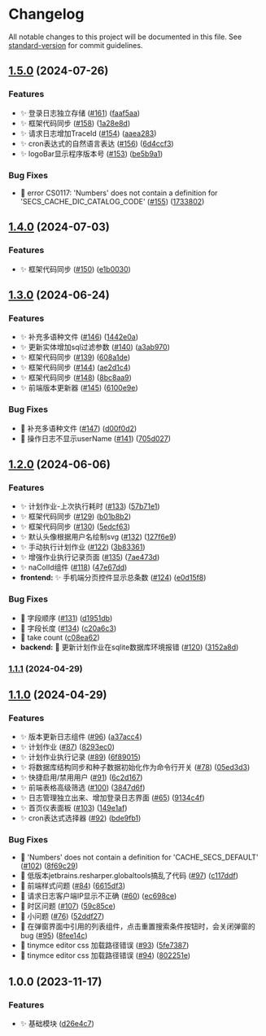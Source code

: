 # Changelog

All notable changes to this project will be documented in this file. See [standard-version](https://github.com/conventional-changelog/standard-version) for commit guidelines.

## [1.5.0](https://github.com/nsnail/NetAdmin/compare/v1.4.0...v1.5.0) (2024-07-26)


### Features

* ✨ 登录日志独立存储 ([#161](https://github.com/nsnail/NetAdmin/issues/161)) ([faaf5aa](https://github.com/nsnail/NetAdmin/commit/faaf5aa0fc5299633ca4f384d6287171bb241ff4))
* ✨ 框架代码同步 ([#158](https://github.com/nsnail/NetAdmin/issues/158)) ([1a28e8d](https://github.com/nsnail/NetAdmin/commit/1a28e8d5a62aeab7e4fda5049b4f733a16480b67))
* ✨ 请求日志增加TraceId ([#154](https://github.com/nsnail/NetAdmin/issues/154)) ([aaea283](https://github.com/nsnail/NetAdmin/commit/aaea28389a56566e055b6651cf48a89194a72cb7))
* ✨ cron表达式的自然语言表达 ([#156](https://github.com/nsnail/NetAdmin/issues/156)) ([6d4ccf3](https://github.com/nsnail/NetAdmin/commit/6d4ccf344595e128a445f1cb7596a7a1c28fd4cd))
* ✨ logoBar显示程序版本号 ([#153](https://github.com/nsnail/NetAdmin/issues/153)) ([be5b9a1](https://github.com/nsnail/NetAdmin/commit/be5b9a160d1f06cfdf36cea4e5eb95908523fed2))


### Bug Fixes

* 🐛 error CS0117: 'Numbers' does not contain a definition for 'SECS_CACHE_DIC_CATALOG_CODE' ([#155](https://github.com/nsnail/NetAdmin/issues/155)) ([1733802](https://github.com/nsnail/NetAdmin/commit/1733802e02b7e69e4c8646f259da5098b87888f7))

## [1.4.0](https://github.com/nsnail/NetAdmin/compare/v1.3.0...v1.4.0) (2024-07-03)


### Features

* ✨ 框架代码同步 ([#150](https://github.com/nsnail/NetAdmin/issues/150)) ([e1b0030](https://github.com/nsnail/NetAdmin/commit/e1b0030193556fa0564ea059657b4b43c98085c2))

## [1.3.0](https://github.com/nsnail/NetAdmin/compare/v1.2.0...v1.3.0) (2024-06-24)


### Features

* ✨ 补充多语种文件 ([#146](https://github.com/nsnail/NetAdmin/issues/146)) ([1442e0a](https://github.com/nsnail/NetAdmin/commit/1442e0a37cb2f27d8ba7b77bed91feaa5d7b1fdd))
* ✨ 更新实体增加sql过滤参数 ([#140](https://github.com/nsnail/NetAdmin/issues/140)) ([a3ab970](https://github.com/nsnail/NetAdmin/commit/a3ab97019dd1fc2267db987ade80fa6749e24e4d))
* ✨ 框架代码同步 ([#139](https://github.com/nsnail/NetAdmin/issues/139)) ([608a1de](https://github.com/nsnail/NetAdmin/commit/608a1ded5c0e9987161444efd48597a687c693e1))
* ✨ 框架代码同步 ([#144](https://github.com/nsnail/NetAdmin/issues/144)) ([ae2d1c4](https://github.com/nsnail/NetAdmin/commit/ae2d1c4932bf1229ea36d28d486beaee8de16d53))
* ✨ 框架代码同步 ([#148](https://github.com/nsnail/NetAdmin/issues/148)) ([8bc8aa9](https://github.com/nsnail/NetAdmin/commit/8bc8aa960cdd1ed5036927bd508fce4c218618c7))
* ✨ 前端版本更新器 ([#145](https://github.com/nsnail/NetAdmin/issues/145)) ([6100e9e](https://github.com/nsnail/NetAdmin/commit/6100e9e9c88005d6a2f3c2706ca750a6ad62d2c7))


### Bug Fixes

* 🐛 补充多语种文件 ([#147](https://github.com/nsnail/NetAdmin/issues/147)) ([d00f0d2](https://github.com/nsnail/NetAdmin/commit/d00f0d2d9cc2243908a8b6979b9c4a5811b2a57e))
* 🐛 操作日志不显示userName ([#141](https://github.com/nsnail/NetAdmin/issues/141)) ([705d027](https://github.com/nsnail/NetAdmin/commit/705d027da44af159d29db9c93e47b549317c793e))

## [1.2.0](https://github.com/nsnail/NetAdmin/compare/v1.1.1...v1.2.0) (2024-06-06)


### Features

* ✨ 计划作业-上次执行耗时 ([#133](https://github.com/nsnail/NetAdmin/issues/133)) ([57b71e1](https://github.com/nsnail/NetAdmin/commit/57b71e1354ab8b0be995b5f563dd8c3fb7965d5f))
* ✨ 框架代码同步 ([#129](https://github.com/nsnail/NetAdmin/issues/129)) ([b01b8b2](https://github.com/nsnail/NetAdmin/commit/b01b8b24ba574c08ba5605e103ff2ccf15e5830a))
* ✨ 框架代码同步 ([#130](https://github.com/nsnail/NetAdmin/issues/130)) ([5edcf63](https://github.com/nsnail/NetAdmin/commit/5edcf63e24f6b13f5515e01ee8cf120b1a814d40))
* ✨ 默认头像根据用户名绘制svg ([#132](https://github.com/nsnail/NetAdmin/issues/132)) ([127f6e9](https://github.com/nsnail/NetAdmin/commit/127f6e9f6c8c12974e5340e9697281250737bed3))
* ✨ 手动执行计划作业 ([#122](https://github.com/nsnail/NetAdmin/issues/122)) ([3b83361](https://github.com/nsnail/NetAdmin/commit/3b8336105a908ba6bc300bec6ac4f49747ea66e9))
* ✨ 增强作业执行记录页面 ([#135](https://github.com/nsnail/NetAdmin/issues/135)) ([7ae473d](https://github.com/nsnail/NetAdmin/commit/7ae473d492b9ba60cbb1c355894917d14f5ffa8f))
* ✨ naColId组件 ([#118](https://github.com/nsnail/NetAdmin/issues/118)) ([47e67dd](https://github.com/nsnail/NetAdmin/commit/47e67dd503dd0ba6818e8b798e41c62420363f58))
* **frontend:** ✨ 手机端分页控件显示总条数 ([#124](https://github.com/nsnail/NetAdmin/issues/124)) ([e0d15f8](https://github.com/nsnail/NetAdmin/commit/e0d15f8039a74a9826a0395983960ab620308899))


### Bug Fixes

* 🐛 字段顺序 ([#131](https://github.com/nsnail/NetAdmin/issues/131)) ([d1951db](https://github.com/nsnail/NetAdmin/commit/d1951dbcb5fa50a7ff308f6b6d554da5f791bcf2))
* 🐛 字段长度 ([#134](https://github.com/nsnail/NetAdmin/issues/134)) ([c20a6c3](https://github.com/nsnail/NetAdmin/commit/c20a6c369d7b6d6dcfd07b3f3eaeab0fa309e766))
* 🐛 take count ([c08ea62](https://github.com/nsnail/NetAdmin/commit/c08ea62064cc522d7cca9c90a5f15f23d833b6e3))
* **backend:** 🐛 更新计划作业在sqlite数据库环境报错 ([#120](https://github.com/nsnail/NetAdmin/issues/120)) ([3152a8d](https://github.com/nsnail/NetAdmin/commit/3152a8d3e8054524470883c336fb6e93903a8426))

### [1.1.1](https://github.com/nsnail/NetAdmin/compare/v1.1.0...v1.1.1) (2024-04-29)

## [1.1.0](https://github.com/nsnail/NetAdmin/compare/v1.0.0...v1.1.0) (2024-04-29)


### Features

* ✨ 版本更新日志组件 ([#96](https://github.com/nsnail/NetAdmin/issues/96)) ([a37acc4](https://github.com/nsnail/NetAdmin/commit/a37acc4b55c91d57d51c7fa079da8700530412a5))
* ✨ 计划作业 ([#87](https://github.com/nsnail/NetAdmin/issues/87)) ([8293ec0](https://github.com/nsnail/NetAdmin/commit/8293ec0297875ebc9ad75cce9465bd587929c0bf))
* ✨ 计划作业执行记录 ([#89](https://github.com/nsnail/NetAdmin/issues/89)) ([6f89015](https://github.com/nsnail/NetAdmin/commit/6f890151989ad733e35653933b7597eec478cc3b))
* ✨ 将数据库结构同步和种子数据初始化作为命令行开关 ([#78](https://github.com/nsnail/NetAdmin/issues/78)) ([05ed3d3](https://github.com/nsnail/NetAdmin/commit/05ed3d3746aa274a0f88f7afadfea12a3c8a80ff))
* ✨ 快捷启用/禁用用户 ([#91](https://github.com/nsnail/NetAdmin/issues/91)) ([6c2d167](https://github.com/nsnail/NetAdmin/commit/6c2d1676e45b9f1ecf3be3ae5a172db49b62a81d))
* ✨ 前端表格高级筛选 ([#100](https://github.com/nsnail/NetAdmin/issues/100)) ([3847d6f](https://github.com/nsnail/NetAdmin/commit/3847d6fdbbd27efb53921bcc8374157f0da47155))
* ✨ 日志管理独立出来、增加登录日志界面 ([#65](https://github.com/nsnail/NetAdmin/issues/65)) ([9134c4f](https://github.com/nsnail/NetAdmin/commit/9134c4fe01165a87ebc7e2cbd0a2abff3c9fb3ea))
* ✨ 首页仪表面板 ([#103](https://github.com/nsnail/NetAdmin/issues/103)) ([149e1af](https://github.com/nsnail/NetAdmin/commit/149e1afa533b142a3666a325ec84a091d53c1840))
* ✨ cron表达式选择器 ([#92](https://github.com/nsnail/NetAdmin/issues/92)) ([bde9fb1](https://github.com/nsnail/NetAdmin/commit/bde9fb1ea264bd0b786ac68d590691892d7ce067))


### Bug Fixes

* 🐛 'Numbers' does not contain a definition for 'CACHE_SECS_DEFAULT' ([#102](https://github.com/nsnail/NetAdmin/issues/102)) ([8f69c29](https://github.com/nsnail/NetAdmin/commit/8f69c2907be282b1b39f4a179badb11502aa2403))
* 🐛 低版本jetbrains.resharper.globaltools搞乱了代码 ([#97](https://github.com/nsnail/NetAdmin/issues/97)) ([c117ddf](https://github.com/nsnail/NetAdmin/commit/c117ddfe7a433215b3449cdd6b19318a1f3cbf37))
* 🐛 前端样式问题 ([#84](https://github.com/nsnail/NetAdmin/issues/84)) ([6615df3](https://github.com/nsnail/NetAdmin/commit/6615df339934f6d19880c9822b44d5305c2f2a75))
* 🐛 请求日志客户端IP显示不正确 ([#60](https://github.com/nsnail/NetAdmin/issues/60)) ([ec698ce](https://github.com/nsnail/NetAdmin/commit/ec698ce4db49861eaaeb8bf5080764939e6d7231))
* 🐛 时区问题 ([#107](https://github.com/nsnail/NetAdmin/issues/107)) ([59c85ce](https://github.com/nsnail/NetAdmin/commit/59c85cef217c121b36d52993b6b5a774fe22df9e))
* 🐛 小问题 ([#76](https://github.com/nsnail/NetAdmin/issues/76)) ([52ddf27](https://github.com/nsnail/NetAdmin/commit/52ddf273c856d8f7e363ce23e5886b9eedf4604f))
* 🐛 在弹窗界面中引用的列表组件，点击重置搜索条件按钮时，会关闭弹窗的bug ([#95](https://github.com/nsnail/NetAdmin/issues/95)) ([8fee14c](https://github.com/nsnail/NetAdmin/commit/8fee14cd6ebd86456956fc59bbb61c545faa1fdd))
* 🐛 tinymce editor css 加载路径错误 ([#93](https://github.com/nsnail/NetAdmin/issues/93)) ([5fe7387](https://github.com/nsnail/NetAdmin/commit/5fe73878a2a53dc5e7e2dcbcbf22f91ffb4376dd))
* 🐛 tinymce editor css 加载路径错误 ([#94](https://github.com/nsnail/NetAdmin/issues/94)) ([802251e](https://github.com/nsnail/NetAdmin/commit/802251e42347bfe4fa0bcb4867b615d7c03abf19))

## 1.0.0 (2023-11-17)

### Features

* ✨ 基础模块 ([d26e4c7](https://github.com/nsnail/NetAdmin/commit/d26e4c77cc7264829a410f8503e855531f6b9c19))